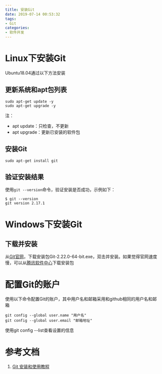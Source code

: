 ```yaml
---
title: 安装Git
date: 2019-07-14 00:53:32
tags: 
- Git
categories:
- 软件开发
---
```


# Linux下安装Git
Ubuntu18.04通过以下方法安装
## 更新系统和apt包列表
```
sudo apt-get update -y
sudo apt-get upgrade -y
```
注：
+ apt update：只检查，不更新
+ apt upgrade：更新已安装的软件包

## 安装Git
```
sudo apt-get install git
```

## 验证安装结果
使用`git --version`命令，验证安装是否成功，示例如下：
```
$ git --version
git version 2.17.1
```

# Windows下安装Git

## 下载并安装
从[Git官网](https://git-scm.com/download/win)，下载安装包Git-2.22.0-64-bit.exe，双击并安装。如果觉得官网速度慢，可以从[腾讯软件中心](https://pc.qq.com/detail/13/detail_22693.html)下载安装包

# 配置Git的账户

使用以下命令配置Git的账户，其中用户名和邮箱采用和github相同的用户名和邮箱
```
git config --global user.name "用户名"
git config --global user.email "邮箱地址"
```
使用git config --list查看设置的信息

# 参考文档

1. [Git 安装和使用教程](https://www.cnblogs.com/smuxiaolei/p/7484678.html)

